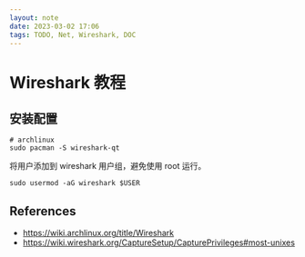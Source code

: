 ```yaml
---
layout: note
date: 2023-03-02 17:06
tags: TODO, Net, Wireshark, DOC
---
```


# Wireshark 教程

## 安装配置

```shell
# archlinux
sudo pacman -S wireshark-qt
```

将用户添加到 wireshark 用户组，避免使用 root 运行。

```shell
sudo usermod -aG wireshark $USER
```

## References

- <https://wiki.archlinux.org/title/Wireshark>
- <https://wiki.wireshark.org/CaptureSetup/CapturePrivileges#most-unixes>
